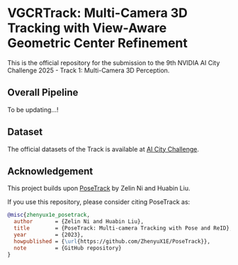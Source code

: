 # VGCRTrack: Multi-Camera 3D Tracking with View-Aware Geometric Center Refinement
<p>This is the official repository for the submission to the 9th NVIDIA AI City Challenge 2025 - Track 1: Multi-Camera 3D Perception. </p>

## Overall Pipeline
To be updating...!

## Dataset 
The official datasets of the Track is available at [AI City Challenge](https://huggingface.co/datasets/nvidia/PhysicalAI-SmartSpaces/blob/main/README.md). 

## Acknowledgement

This project builds upon [PoseTrack](https://github.com/ZhenyuX1E/PoseTrack) by Zelin Ni and Huabin Liu.

If you use this repository, please consider citing PoseTrack as:

```bibtex
@misc{zhenyux1e_posetrack,
  author       = {Zelin Ni and Huabin Liu},
  title        = {PoseTrack: Multi-camera Tracking with Pose and ReID},
  year         = {2023},
  howpublished = {\url{https://github.com/ZhenyuX1E/PoseTrack}},
  note         = {GitHub repository}
}
